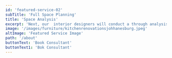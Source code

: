 ```yaml
---
id: 'featured-service-02'
subTitle: 'Full Space Planning'
title: 'Space Analysis'
excerpt: 'Next, our  interior designers will conduct a through analysis of your lounge and bedroom areas .We will take measurements , consider the exsisting architecture, and evaluate the natural lighting to make informed decisions during the design process '
image: '/images/furniture/kitchenrenovationsjohhanesburg.jpeg'
altImage: 'Featured Service Image'
path: '/about'
buttonText: 'Book Consultant'
buttonText1: 'Bok Consultant'
---
```


